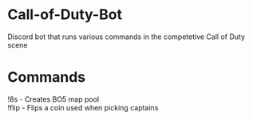 # Call-of-Duty-Bot

Discord bot that runs various commands in the competetive Call of Duty scene

# Commands
!8s - Creates BO5 map pool\
!flip - Flips a coin used when picking captains
